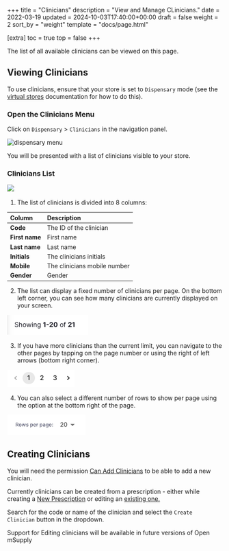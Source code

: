 +++
title = "Clinicians"
description = "View and Manage CLinicians."
date = 2022-03-19
updated = 2024-10-03T17:40:00+00:00
draft = false
weight = 2
sort_by = "weight"
template = "docs/page.html"

[extra]
toc = true
top = false
+++

The list of all available clinicians can be viewed on this page.

## Viewing Clinicians

To use clinicians, ensure that your store is set to `Dispensary` mode (see the [virtual stores](https://docs.msupply.org.nz/other_stuff:virtual_stores#store_type) documentation for how to do this).

### Open the Clinicians Menu

Click on `Dispensary` > `Clinicians` in the navigation panel.

![dispensary menu](/docs/dispensary/images/clinicians_dispensary_menu.png)

You will be presented with a list of clinicians visible to your store.

### Clinicians List

![](/docs/dispensary/images/clinicians-list-view.png)

1. The list of clinicians is divided into 8 columns:

| Column         | Description                  |
| :------------- | :--------------------------- |
| **Code**       | The ID of the clinician      |
| **First name** | First name                   |
| **Last name**  | Last name                    |
| **Initials**   | The clinicians initials      |
| **Mobile**     | The clinicians mobile number |
| **Gender**     | Gender                       |

2. The list can display a fixed number of clinicians per page. On the bottom left corner, you can see how many clinicians are currently displayed on your screen.

![Page](../../images/list_showing.png)

3. If you have more clinicians than the current limit, you can navigate to the other pages by tapping on the page number or using the right of left arrows (bottom right corner).

![Page](../../images/list_pagenumbers.png)

4. You can also select a different number of rows to show per page using the option at the bottom right of the page.

![Rows per page](../../images/rows-per-page-select.png)

## Creating Clinicians

You will need the permission [Can Add Clinicians](/docs/settings/permissions/) to be able to add a new clinician.

Currently clinicians can be created from a prescription - either while creating a <a href="/docs/dispensary/prescriptions/#creating-a-prescription">New Prescription</a> or editing an <a href="/docs/dispensary/prescriptions/#changing-the-clinician">existing one.</a>

Search for the code or name of the clinician and select the `Create Clinician` button in the dropdown.

<div class="note">

Support for Editing clinicians will be available in future versions of Open mSupply

</div>
